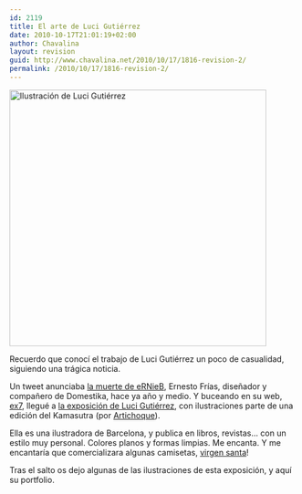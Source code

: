 ```yaml
---
id: 2119
title: El arte de Luci Gutiérrez
date: 2010-10-17T21:01:19+02:00
author: Chavalina
layout: revision
guid: http://www.chavalina.net/2010/10/17/1816-revision-2/
permalink: /2010/10/17/1816-revision-2/
---
```

[<img class="aligncenter size-full wp-image-2113" title="imagen11" src="http://www.chavalina.net/imagenes/2010/10/imagen11.jpg" alt="Ilustración de Luci Gutiérrez" width="450" height="450" srcset="http://www.chavalina.net/imagenes/2010/10/imagen11.jpg 450w, http://www.chavalina.net/imagenes/2010/10/imagen11-150x150.jpg 150w, http://www.chavalina.net/imagenes/2010/10/imagen11-300x300.jpg 300w" sizes="(max-width: 450px) 100vw, 450px" />](http://www.chavalina.net/imagenes/2010/10/imagen11.jpg)

Recuerdo que conocí el trabajo de Luci Gutiérrez un poco de casualidad, siguiendo una trágica noticia. 

Un tweet anunciaba [la muerte de eRNieB](http://www.domestika.org/foros/939-off_topic/hilos/76670-ernesto_frias_nuestro_amigo_nos_ha_dejado), Ernesto Frías, diseñador y compañero de Domestika, hace ya año y medio. Y buceando en su web, [ex7](http://ex7.org/index.html), llegué a [la exposición de Luci Gutiérrez](http://ex7.org/exposiciones/luci-gutierrez/index.html), con ilustraciones parte de una edición del Kamasutra (por [Artichoque](http://www.artichoque.es/)).

Ella es una ilustradora de Barcelona, y publica en libros, revistas… con un estilo muy personal. Colores planos y formas limpias. Me encanta. Y me encantaría que comercializara algunas camisetas, [virgen santa](http://ex7.org/exposiciones/luci-gutierrez/imagen5.html)!

Tras el salto os dejo algunas de las ilustraciones de esta exposición, y aquí su portfolio.